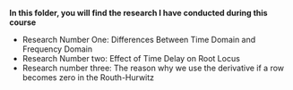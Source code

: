 **In this folder, you will find the research I have conducted during this course**
- Research Number One: Differences Between Time Domain and Frequency Domain
- Research Number two: Effect of Time Delay on Root Locus
- Research number three: The reason why we use the derivative if a row becomes zero in the Routh-Hurwitz
